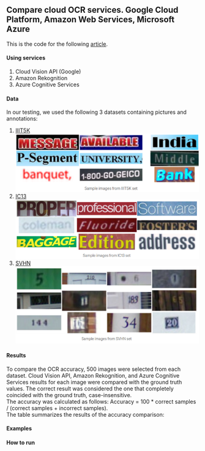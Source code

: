 ## Compare cloud OCR services. Google Cloud Platform, Amazon Web Services, Microsoft Azure

This is the code for the following [article](https://medium.com/deelvin-machine-learning/a-comparison-of-cloud-solutions-for-optical-character-recognition-ocr-46a24bada58e).

#### Using services  
1. Cloud Vision API (Google)
2. Amazon Rekognition
3. Azure Cognitive Services


#### Data  
In our testing, we used the following 3 datasets containing pictures and annotations:
1. [IIIT5K](http://cvit.iiit.ac.in/research/projects/cvit-projects/the-iiit-5k-word-dataset)  
![](./doc_images/IIIT5K.png)  
2. [IC13](https://rrc.cvc.uab.es/?ch=2&com=downloads)  
![](./doc_images/IC13.png)  
3. [SVHN](http://ufldl.stanford.edu/housenumbers/)  
![](./doc_images/SVHN.png) 

#### Results  
To compare the OCR accuracy, 500 images were selected from each dataset. Cloud Vision API, Amazon Rekognition, and Azure Cognitive Services results for each image were compared with the ground truth values. The correct result was considered the one that completely coincided with the ground truth, case-insensitive.  
The accuracy was calculated as follows: Accuracy = 100 * correct samples / (correct samples + incorrect samples).  
The table summarizes the results of the accuracy comparison:  

#### Examples  


#### How to run  

